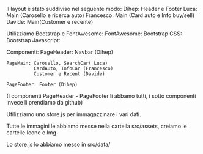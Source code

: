 Il layout è stato suddiviso nel seguente modo:
    Dihep: Header e Footer
    Luca: Main (Carosello e ricerca auto)
    Francesco: Main (Card auto e Info buy/sell)
    Davide: Main(Customer e recente)

Utilizziamo Bootstrap e FontAwesome:
    FontAwesome: <script src="https://kit.fontawesome.com/ee64cb3605.js" crossorigin="anonymous"></script>
    Bootstrap CSS: <link rel="stylesheet" href="https://cdnjs.cloudflare.com/ajax/libs/bootstrap/5.3.3/css/bootstrap.rtl.min.css" integrity="sha512-VNBisELNHh6+nfDjsFXDA6WgXEZm8cfTEcMtfOZdx0XTRoRbr/6Eqb2BjqxF4sNFzdvGIt+WqxKgn0DSfh2kcA==" crossorigin="anonymous" referrerpolicy="no-referrer">
    Bootstrap Javascript: <script src="https://cdn.jsdelivr.net/npm/bootstrap@5.2.3/dist/js/bootstrap.bundle.min.js" integrity="sha384-kenU1KFdBIe4zVF0s0G1M5b4hcpxyD9F7jL+jjXkk+Q2h455rYXK/7HAuoJl+0I4" crossorigin="anonymous"></script>

Componenti: 
    PageHeader: Navbar (Dihep)

    PageMain: Carosello, SearchCar( Luca)
              CardAuto, InfoCar (Francesco)
              Customer e Recent (Davide)

    PageFooter: Footer (Dihep)
(I componenti PageHeader - PageFooter li abbamo tutti, i sotto componenti invece li prendiamo da github)

Utilizziamo uno store.js per immagazzinare i vari dati.

Tutte le immagini le abbiamo messe nella cartella src/assets, creiamo le cartelle Icone e Img

Lo store.js lo abbiamo messo in src/data/